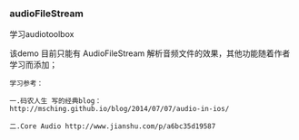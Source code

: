 ### audioFileStream
   学习audiotoolbox


   该demo 目前只能有 AudioFileStream 解析音频文件的效果，其他功能随着作者学习而添加；


    学习参考：

    一.码农人生 写的经典blog：
    http://msching.github.io/blog/2014/07/07/audio-in-ios/
    
    二.Core Audio http://www.jianshu.com/p/a6bc35d19587
